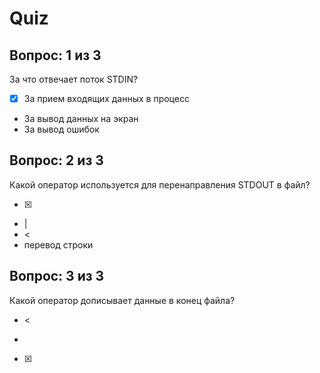 # Quiz

## Вопрос: 1 из 3

За что отвечает поток STDIN?

- [x] За прием входящих данных в процесс
- За вывод данных на экран
- За вывод ошибок

## Вопрос: 2 из 3

Какой оператор используется для перенаправления STDOUT в файл?

- [x] >
- |
- <
- перевод строки

## Вопрос: 3 из 3

Какой оператор дописывает данные в конец файла?

- <
- >
- [x] >>
